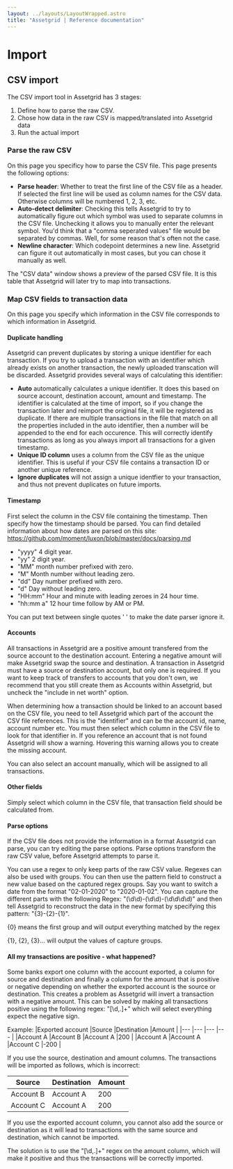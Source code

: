 ```yaml
---
layout: ../layouts/LayoutWrapped.astro
title: "Assetgrid | Reference documentation"
---
```


# Import

## CSV import

The CSV import tool in Assetgrid has 3 stages:
1. Define how to parse the raw CSV.
2. Chose how data in the raw CSV is mapped/translated into Assetgrid data
3. Run the actual import

### Parse the raw CSV
On this page you specificy how to parse the CSV file. This page presents the following options:

* **Parse header**: Whether to treat the first line of the CSV file as a header. If selected the first line will be used as column names for the CSV data. Otherwise columns will be numbered 1, 2, 3, etc.
* **Auto-detect delimiter**: Checking this tells Assetgrid to try to automatically figure out which symbol was used to separate columns in the CSV file. Unchecking it allows you to manually enter the relevant symbol. You'd think that a "comma seperated values" file would be separated by commas. Well, for some reason that's often not the case.
* **Newline character**: Which codepoint determines a new line. Assetgrid can figure it out automatically in most cases, but you can chose it manually as well.

The "CSV data" window shows a preview of the parsed CSV file. It is this table that Assetgrid will later try to map into transactions.

### Map CSV fields to transaction data
On this page you specify which information in the CSV file corresponds to which information in Assetgrid.

#### Duplicate handling
Assetgrid can prevent duplicates by storing a unique identifier for each transaction. If you try to upload a transaction with an identifier which already exists on another transaction, the newly uploaded transcation will be discarded. Assetgrid provides several ways of calculating this identifier:

* **Auto** automatically calculates a unique identifier. It does this based on source account, destination account, amount and timestamp. The identifier is calculated at the time of import, so if you change the transaction later and reimport the original file, it will be registered as duplicate. If there are multiple transactions in the file that match on all the properties included in the auto identifier, then a number will be appended to the end for each occurence. This will correctly identify transactions as long as you always import all transactions for a given timestamp.
* **Unique ID column** uses a column from the CSV file as the unique identifier. This is useful if your CSV file contains a transaction ID or another unique reference.
* **Ignore duplicates** will not assign a unique identfier to your transaction, and thus not prevent duplicates on future imports.

#### Timestamp
First select the column in the CSV file containing the timestamp. Then specify how the timestamp should be parsed. You can find detailed information about how dates are parsed on this site: https://github.com/moment/luxon/blob/master/docs/parsing.md

* "yyyy" 4 digit year.
* "yy" 2 digit year.
* "MM" month number prefixed with zero.
* "M" Month number without leading zero.
* "dd" Day number prefixed with zero.
* "d" Day without leading zero.
* "HH:mm" Hour and minute with leading zeroes in 24 hour time.
* "hh:mm a" 12 hour time follow by AM or PM.

You can put text between single quotes ' ' to make the date parser ignore it.

#### Accounts
All transactions in Assetgrid are a positive amount transfered from the source account to the destination account. Entering a negative amount will make Assetgrid swap the source and destination. A transaction in Assetgrid must have a source or destination account, but only one is required. If you want to keep track of transfers to accounts that you don't own, we recommend that you still create them as Accounts within Assetgrid, but uncheck the "include in net worth" option.

When determining how a transaction should be linked to an account based on the CSV file, you need to tell Assetgrid which part of the account the CSV file references. This is the "identifier" and can be the account id, name, account number etc. You must then select which column in the CSV file to look for that identifier in. If you reference an account that is not found Assetgrid will show a warning. Hovering this warning allows you to create the missing account.

You can also select an account manually, which will be assigned to all transactions.

#### Other fields
Simply select which column in the CSV file, that transaction field should be calculated from.

#### Parse options
If the CSV file does not provide the information in a format Assetgrid can parse, you can try editing the parse options. Parse options transform the raw CSV value, before Assetgrid attempts to parse it.

You can use a regex to only keep parts of the raw CSV value. Regexes can also be used with groups. You can then use the pattern field to construct a new value based on the captured regex groups. Say you want to switch a date from the format "02-01-2020" to "2020-01-02". You can capture the different parts with the following Regex: "(\\d\\d)-(\\d\\d)-(\\d\\d\\d\\d)" and then tell Assetgrid to reconstruct the data in the new format by specifying this pattern: "{3}-{2}-{1}".

{0} means the first group and will output everything matched by the regex

{1}, {2}, {3}&hellip; will output the values of capture groups.

#### All my transactions are positive - what happened?

Some banks export one column with the account exported, a column for source and destination and finally a column for the amount that is positive or negative depending on whether the exported account is the source or destination. This creates a problem as Assetgrid will invert a transaction with a negative amount. This can be solved by making all transactions positive using the following regex: "[\\d,.]+" which will select everything expect the negative sign.

Example:
|Exported account   |Source     |Destination    |Amount |
|---	            |---	    |---	        |---	|
|Account A          |Account B  |Account A      |200    |
|Account A          |Account A  |Account C      |-200   |

If you use the source, destination and amount columns. The transactions will be imported as follows, which is incorrect:

|Source     |Destination    |Amount |
|---	    |---	        |---	|
|Account B  |Account A      |200    |
|Account C  |Account A      |200    |

If you use the exported account column, you cannot also add the source or destination as it will lead to transactions with the same source and destination, which cannot be imported.

The solution is to use the "[\\d,.]+" regex on the amount column, which will make it positive and thus the transactions will be correctly imported.